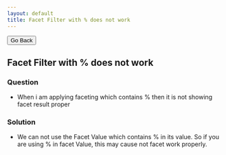 ```yaml
---
layout: default
title: Facet Filter with % does not work
---
```

<div class="backtoprevpage">
  <button id="backButton">Go Back</button>
</div>
<div class="page-title">
  <h2>Facet Filter with % does not work</h2>
</div>
<div class="sub-section">
  <div class="sub-title">
    <h3>
      <span>Question</span>
    </h3>
  </div>
  <div class="section-content">
    <ul class="subinfo-badges">
      <li>When i am applying faceting which contains % then it is not showing facet result proper</li>
    </ul>
  </div>
</div> 
<div class="sub-section">
  <div class="sub-title">
    <h3>
      <span>Solution</span>
    </h3>
  </div>
  <div class="section-content">
    <ul class="subinfo-badges">
      <li>We can not use the Facet Value which contains % in its value. So if you are using % in facet Value, this may cause not facet work properly.</li>
    </ul>
  </div>
</div>